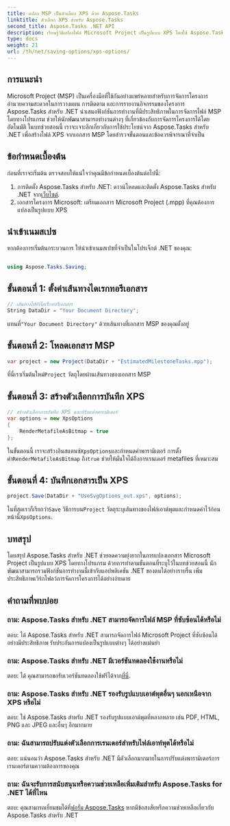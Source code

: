 ```yaml
---
title: แปลง MSP เป็นตัวเลือก XPS ด้วย Aspose.Tasks
linktitle: ตัวเลือก XPS สำหรับ Aspose.Tasks
second_title: Aspose.Tasks .NET API
description: เรียนรู้วิธีแปลงไฟล์ Microsoft Project เป็นรูปแบบ XPS โดยใช้ Aspose.Tasks สำหรับ .NET บูรณาการได้ง่าย มีฟังก์ชันการทำงานที่แข็งแกร่ง
type: docs
weight: 21
url: /th/net/saving-options/xps-options/
---
```

## การแนะนำ
Microsoft Project (MSP) เป็นเครื่องมือที่ใช้กันอย่างแพร่หลายสำหรับการจัดการโครงการ อำนวยความสะดวกในการวางแผน การติดตาม และการรายงานกิจกรรมของโครงการ Aspose.Tasks สำหรับ .NET นำเสนอฟังก์ชันการทำงานที่มีประสิทธิภาพในการจัดการไฟล์ MSP โดยทางโปรแกรม ช่วยให้นักพัฒนาสามารถทำงานต่างๆ ที่เกี่ยวข้องกับการจัดการโครงการได้โดยอัตโนมัติ ในบทช่วยสอนนี้ เราจะเจาะลึกเกี่ยวกับการใช้ประโยชน์จาก Aspose.Tasks สำหรับ .NET เพื่อสร้างไฟล์ XPS จากเอกสาร MSP โดยสำรวจขั้นตอนและข้อควรพิจารณาที่จำเป็น
## ข้อกำหนดเบื้องต้น
ก่อนที่เราจะเริ่มต้น ตรวจสอบให้แน่ใจว่าคุณมีข้อกำหนดเบื้องต้นต่อไปนี้:
1.  การติดตั้ง Aspose.Tasks สำหรับ .NET: ดาวน์โหลดและติดตั้ง Aspose.Tasks สำหรับ .NET จาก[เว็บไซต์](https://releases.aspose.com/tasks/net/).
2. เอกสารโครงการ Microsoft: เตรียมเอกสาร Microsoft Project (.mpp) ที่คุณต้องการแปลงเป็นรูปแบบ XPS

## นำเข้าเนมสเปซ
หากต้องการเริ่มต้นกระบวนการ ให้นำเข้าเนมสเปซที่จำเป็นในโปรเจ็กต์ .NET ของคุณ:
```csharp

using Aspose.Tasks.Saving;
```

## ขั้นตอนที่ 1: ตั้งค่าเส้นทางไดเรกทอรีเอกสาร
```csharp
// เส้นทางไปยังไดเร็กทอรีเอกสาร
String DataDir = "Your Document Directory";
```
 แทนที่`"Your Document Directory"` ด้วยเส้นทางที่เอกสาร MSP ของคุณตั้งอยู่
## ขั้นตอนที่ 2: โหลดเอกสาร MSP
```csharp
var project = new Project(DataDir + "EstimatedMilestoneTasks.mpp");
```
 ที่นี่เราเริ่มต้นใหม่`Project` วัตถุโดยผ่านเส้นทางของเอกสาร MSP
## ขั้นตอนที่ 3: สร้างตัวเลือกการบันทึก XPS
```csharp
// สร้างตัวเลือกการบันทึก XPS และปรับแต่งพารามิเตอร์
var options = new XpsOptions
{
    RenderMetafileAsBitmap = true
};
```
 ในขั้นตอนนี้ เราจะสร้างอินสแตนซ์`XpsOptions`และกำหนดค่าพารามิเตอร์ การตั้งค่า`RenderMetafileAsBitmap` ถึง`true` ช่วยให้มั่นใจได้ถึงการเรนเดอร์ metafiles ที่เหมาะสม
## ขั้นตอนที่ 4: บันทึกเอกสารเป็น XPS
```csharp
project.Save(DataDir + "UseSvgOptions_out.xps", options);
```
 ในที่สุดเราก็เรียกว่า`Save` วิธีการบน`Project` วัตถุระบุเส้นทางของไฟล์เอาต์พุตและกำหนดค่าไว้ก่อนหน้านี้`XpsOptions`.

## บทสรุป
โดยสรุป Aspose.Tasks สำหรับ .NET ช่วยลดความยุ่งยากในการแปลงเอกสาร Microsoft Project เป็นรูปแบบ XPS โดยทางโปรแกรม ด้วยการทำตามขั้นตอนที่ระบุไว้ในบทช่วยสอนนี้ นักพัฒนาสามารถรวมฟังก์ชันการทำงานนี้เข้ากับแอปพลิเคชัน .NET ของตนได้อย่างราบรื่น เพิ่มประสิทธิภาพเวิร์กโฟลว์การจัดการโครงการได้อย่างง่ายดาย
## คำถามที่พบบ่อย
### ถาม: Aspose.Tasks สำหรับ .NET สามารถจัดการไฟล์ MSP ที่ซับซ้อนได้หรือไม่
ตอบ: ได้ Aspose.Tasks สำหรับ .NET สามารถจัดการไฟล์ Microsoft Project ที่ซับซ้อนได้อย่างมีประสิทธิภาพ รับประกันการแปลงเป็นรูปแบบต่างๆ ได้อย่างแม่นยำ
### ถาม: Aspose.Tasks สำหรับ .NET มีเวอร์ชันทดลองใช้งานหรือไม่
 ตอบ: ได้ คุณสามารถขอรับเวอร์ชันทดลองใช้ฟรีได้จาก[ที่นี่](https://releases.aspose.com/).
### ถาม: Aspose.Tasks สำหรับ .NET รองรับรูปแบบเอาต์พุตอื่นๆ นอกเหนือจาก XPS หรือไม่
ตอบ: ใช่ Aspose.Tasks สำหรับ .NET รองรับรูปแบบเอาต์พุตที่หลากหลาย เช่น PDF, HTML, PNG และ JPEG และอื่นๆ อีกมากมาย
### ถาม: ฉันสามารถปรับแต่งตัวเลือกการเรนเดอร์สำหรับไฟล์เอาท์พุตได้หรือไม่
ตอบ: แน่นอนว่า Aspose.Tasks สำหรับ .NET มีตัวเลือกมากมายในการปรับแต่งพารามิเตอร์การเรนเดอร์ตามความต้องการของคุณ
### ถาม: ฉันจะรับการสนับสนุนหรือความช่วยเหลือเพิ่มเติมสำหรับ Aspose.Tasks for .NET ได้ที่ไหน
 ตอบ: คุณสามารถเยี่ยมชมได้ที่[ฟอรั่ม Aspose.Tasks](https://forum.aspose.com/c/tasks/15) หากมีข้อสงสัยหรือความช่วยเหลือเกี่ยวกับ Aspose.Tasks สำหรับ .NET
